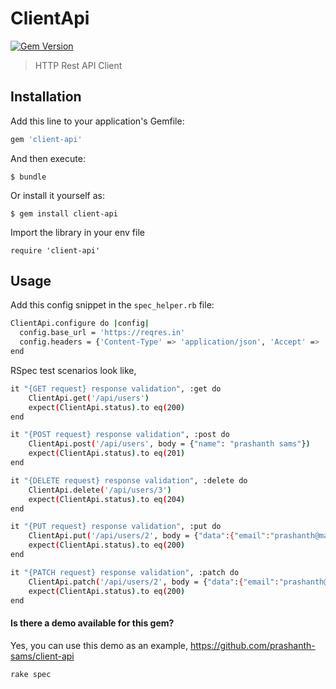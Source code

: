 # ClientApi

[![Gem Version](https://badge.fury.io/rb/client-api.svg)](http://badge.fury.io/rb/client-api)
> HTTP Rest API Client

## Installation

Add this line to your application's Gemfile:

```ruby
gem 'client-api'
```

And then execute:

    $ bundle

Or install it yourself as:

    $ gem install client-api

Import the library in your env file
```
require 'client-api'
```

## Usage

Add this config snippet in the `spec_helper.rb` file:
```bash
ClientApi.configure do |config|
  config.base_url = 'https://reqres.in'
  config.headers = {'Content-Type' => 'application/json', 'Accept' => 'application/json'}
end
```

RSpec test scenarios look like,
```bash
it "{GET request} response validation", :get do
    ClientApi.get('/api/users')
    expect(ClientApi.status).to eq(200)
end

it "{POST request} response validation", :post do
    ClientApi.post('/api/users', body = {"name": "prashanth sams"})
    expect(ClientApi.status).to eq(201)
end

it "{DELETE request} response validation", :delete do
    ClientApi.delete('/api/users/3')
    expect(ClientApi.status).to eq(204)
end

it "{PUT request} response validation", :put do
    ClientApi.put('/api/users/2', body = {"data":{"email":"prashanth@mail.com","first_name":"Prashanth","last_name":"Sams"}})
    expect(ClientApi.status).to eq(200)
end

it "{PATCH request} response validation", :patch do
    ClientApi.patch('/api/users/2', body = {"data":{"email":"prashanth@mail.com","first_name":"Prashanth","last_name":"Sams"}})
    expect(ClientApi.status).to eq(200)
end
```

#### Is there a demo available for this gem?
Yes, you can use this demo as an example, https://github.com/prashanth-sams/client-api
```
rake spec
```